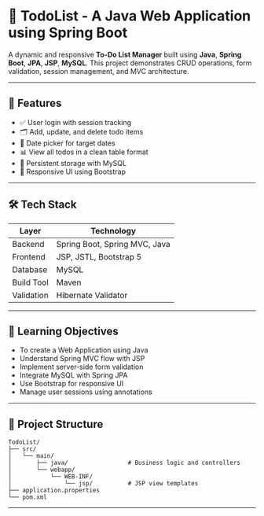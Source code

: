 # 📝 TodoList - A Java Web Application using Spring Boot

A dynamic and responsive **To-Do List Manager** built using **Java**, **Spring Boot**, **JPA**, **JSP**, **MySQL**. This project demonstrates CRUD operations, form validation, session management, and MVC architecture.

---

## 🚀 Features

- ✅ User login with session tracking
- 🗂️ Add, update, and delete todo items
- 📅 Date picker for target dates
- 📊 View all todos in a clean table format
- 💾 Persistent storage with MySQL
- 🎨 Responsive UI using Bootstrap

---

## 🛠️ Tech Stack

| Layer        | Technology                    |
|--------------|-------------------------------|
| Backend      | Spring Boot, Spring MVC, Java |
| Frontend     | JSP, JSTL, Bootstrap 5        |
| Database     | MySQL                         |
| Build Tool   | Maven                         |
| Validation   | Hibernate Validator           |

---

## 🧠 Learning Objectives

- To create a Web Application using Java
- Understand Spring MVC flow with JSP
- Implement server-side form validation
- Integrate MySQL with Spring JPA
- Use Bootstrap for responsive UI
- Manage user sessions using annotations

---

## 📁 Project Structure

```
TodoList/
├── src/
│   └── main/
│       ├── java/                 # Business logic and controllers
│       └── webapp/
│           └── WEB-INF/
│               └── jsp/          # JSP view templates
├── application.properties
└── pom.xml
```
---
